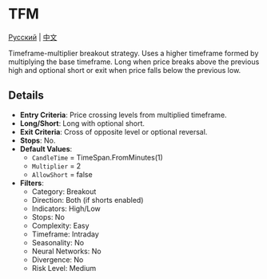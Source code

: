 # TFM
[Русский](README_ru.md) | [中文](README_cn.md)

Timeframe-multiplier breakout strategy. Uses a higher timeframe formed by multiplying the base timeframe. Long when price breaks above the previous high and optional short or exit when price falls below the previous low.

## Details
- **Entry Criteria**: Price crossing levels from multiplied timeframe.
- **Long/Short**: Long with optional short.
- **Exit Criteria**: Cross of opposite level or optional reversal.
- **Stops**: No.
- **Default Values**:
  - `CandleTime` = TimeSpan.FromMinutes(1)
  - `Multiplier` = 2
  - `AllowShort` = false
- **Filters**:
  - Category: Breakout
  - Direction: Both (if shorts enabled)
  - Indicators: High/Low
  - Stops: No
  - Complexity: Easy
  - Timeframe: Intraday
  - Seasonality: No
  - Neural Networks: No
  - Divergence: No
  - Risk Level: Medium
